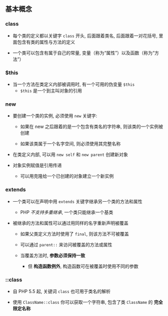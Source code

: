 ## 基本概念

### class
* 每个类的定义都以关键字 `class` 开头, 后面跟着类名, 后面跟着一对花括号, 里面包含有类的属性与方法的定义

* 一个类可以包含有属于自己的常量, 变量（称为“属性”）以及函数（称为“方法”）


### $this
* 当一个方法在类定义内部被调用时, 有一个可用的伪变量 `$this`
    * `$this` 是一个到主叫对象的引用


### new
* 要创建一个类的实例, 必须使用 `new` 关键字:
    * 如果在 new 之后跟着的是一个包含有类名的字符串, 则该类的一个实例被创建

    * 如果该类属于一个名字空间, 则必须使用其完整名称

* 在类定义内部, 可以用 `new self` 和 `new parent` 创建新对象

* 对象实例赋值是引用传递
    * 可以用克隆给一个已创建的对象建立一个新实例


### extends
* 一个类可以在声明中用 `extends` 关键字继承另一个类的方法和属性
    * PHP *不支持多重继承*, 一个类只能继承一个基类

* 被继承的方法和属性可以通过用同样的名字重新声明被覆盖
    * 如果父类定义方法时使用了 `final`, 则该方法不可被覆盖

    * 可以通过 `parent::` 来访问被覆盖的方法或属性

    * 当覆盖方法时, **参数必须保持一致**
        * 但 **构造函数例外**, 构造函数可在被覆盖时使用不同的参数


### ::class
* 自 PHP 5.5 起, 关键词 `class` 也可用于类名的解析

* 使用 `ClassName::class` 你可以获取一个字符串, 包含了类 `ClassName` 的 **完全限定名称**
